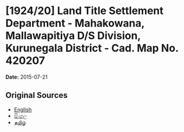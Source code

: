 # [1924/20] Land Title Settlement Department - Mahakowana, Mallawapitiya D/S Division, Kurunegala District - Cad. Map No. 420207

**Date:** 2015-07-21

## Original Sources

- [English](https://documents.gov.lk/view/extra-gazettes/2015/7/1924-20_E.pdf)
- [සිංහල](https://documents.gov.lk/view/extra-gazettes/2015/7/1924-20_S.pdf)
- [தமிழ்](https://documents.gov.lk/view/extra-gazettes/2015/7/1924-20_T.pdf)
